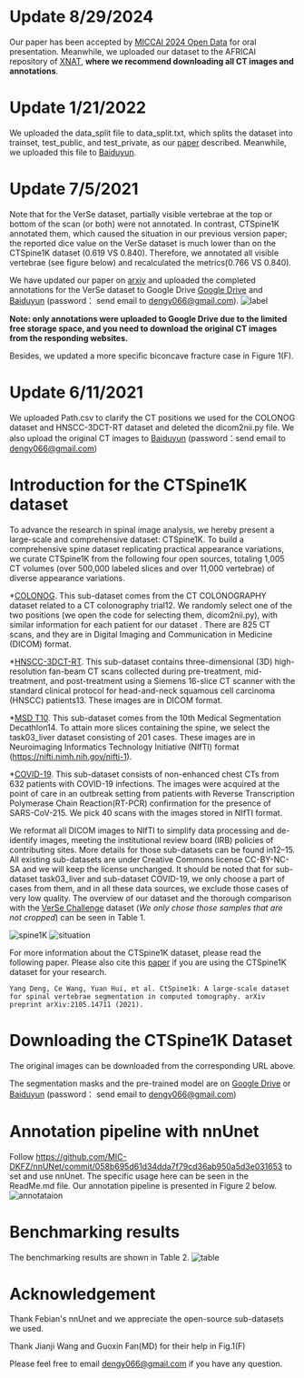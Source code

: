 # Update 8/29/2024
Our paper has been accepted by [MICCAI 2024 Open Data](https://conferences.miccai.org/2024/en/OPEN-DATA.html) for oral presentation. Meanwhile, we uploaded our dataset to the AFRICAI repository of [XNAT](https://xnat.bmia.nl/data/archive/projects/africai_miccai2024_ctspine1k), **where we recommend downloading all CT images and annotations**. 

# Update 1/21/2022
We uploaded the data_split file to data_split.txt, which splits the dataset into trainset, test_public, and test_private, as our [paper](https://arxiv.org/pdf/2105.14711) described. Meanwhile, we uploaded this file to  [Baiduyun](https://pan.baidu.com/s/10oF_QMKt1RbEK4NyEasEXQ).

# Update 7/5/2021
Note that for the VerSe dataset, partially visible vertebrae at the top or bottom of the scan (or both) were not annotated. In contrast, CTSpine1K annotated them, which caused the situation in our previous version paper; the reported dice value on the VerSe dataset is much lower than on the CTSpine1K dataset (0.619 VS 0.840). Therefore, we annotated all visible vertebrae (see figure below) and recalculated the metrics(0.766 VS 0.840). 

We have updated our paper on [arxiv](https://arxiv.org/abs/2105.14711) and uploaded the completed annotations for the VerSe dataset to Google Drive [Google Drive](https://drive.google.com/drive/folders/12kFn2H0xsACqGN3S9lInqizVlbpjNwdj?usp=sharing) and [Baiduyun](https://pan.baidu.com/s/10oF_QMKt1RbEK4NyEasEXQ) (password： send email to dengy066@gmail.com).
![label](https://user-images.githubusercontent.com/54644867/124413086-8a41ff00-dd82-11eb-8a18-84279b85788b.PNG) 

**Note: only annotations were uploaded to Google Drive due to the limited free storage space, and you need to download the original CT images from the responding websites.**

Besides, we updated a more specific biconcave fracture case in Figure 1(F).

# Update 6/11/2021
We uploaded Path.csv to clarify the CT positions we used for the COLONOG dataset and HNSCC-3DCT-RT dataset and deleted the dicom2nii.py file. We also upload the original CT images to [Baiduyun](https://pan.baidu.com/s/10oF_QMKt1RbEK4NyEasEXQ) (password：send email to dengy066@gmail.com)

# Introduction for the CTSpine1K dataset
To advance the research in spinal image analysis, we hereby present a large-scale and comprehensive dataset: CTSpine1K.
To build a comprehensive spine dataset replicating practical appearance variations, we curate CTSpine1K from the following four open sources, totaling 1,005 CT volumes (over 500,000 labeled slices and over 11,000 vertebrae) of diverse appearance variations. 

*[COLONOG](https://wiki.cancerimagingarchive.net/display/Public/CT+COLONOGRAPHY). This sub-dataset comes from the CT COLONOGRAPHY dataset related to a CT colonography trial12. We randomly select one of the two positions (we open the code for selecting them, dicom2nii.py), with similar information for each patient for our dataset . There are 825 CT scans, and they are in Digital Imaging and Communication in Medicine (DICOM) format.

*[HNSCC-3DCT-RT](https://wiki.cancerimagingarchive.net/pages/viewpage.action?pageId=39879146). This sub-dataset contains three-dimensional (3D) high-resolution fan-beam CT scans collected during
pre-treatment, mid-treatment, and post-treatment using a Siemens 16-slice CT scanner with the standard clinical protocol for head-and-neck squamous cell carcinoma (HNSCC) patients13. These images are in DICOM format.

*[MSD T10](https://drive.google.com/file/d/1jyVGUGyxKBXV6_9ivuZapQS8eUJXCIpu/view?usp=sharing). This sub-dataset comes from the 10th Medical Segmentation Decathlon14. To attain more slices containing the
spine, we select the task03_liver dataset consisting of 201 cases. These images are in Neuroimaging Informatics Technology
Initiative (NIfTI) format (https://nifti.nimh.nih.gov/nifti-1).

*[COVID-19](https://wiki.cancerimagingarchive.net/display/Public/CT+Images+in+COVID-19). This sub-dataset consists of non-enhanced chest CTs from 632 patients with COVID-19 infections. The images were acquired at the point of care in an outbreak setting from patients with Reverse Transcription Polymerase Chain Reaction(RT-PCR) confirmation for the presence of SARS-CoV-215. We pick 40 scans with the images stored in NIfTI format.

We reformat all DICOM images to NIfTI to simplify data processing and de-identify images, meeting the institutional
review board (IRB) policies of contributing sites. More details for those sub-datasets can be found in12–15. All existing sub-datasets are under Creative Commons license CC-BY-NC-SA and we will keep the license unchanged. It should be noted that for sub-dataset task03_liver and sub-dataset COVID-19, we only choose a part of cases from them, and in all these data sources, we exclude those cases of very low quality. The overview of our dataset and the thorough comparison with the [VerSe Challenge](https://verse2020.grand-challenge.org/) dataset (*We only chose those samples that are not cropped*) can be seen in Table 1.

![spine1K](https://user-images.githubusercontent.com/54644867/118909650-e88f5b80-b955-11eb-8a60-e1831a495c99.PNG)
![situation](https://user-images.githubusercontent.com/54644867/124413701-bdd15900-dd83-11eb-9b02-b2270aec077b.PNG)



For more information about the CTSpine1K dataset, please read the following paper. Please also cite this [paper](https://arxiv.org/abs/2105.14711) if you are using the CTSpine1K dataset for your research.

```
Yang Deng, Ce Wang, Yuan Hui, et al. CtSpine1k: A large-scale dataset for spinal vertebrae segmentation in computed tomography. arXiv preprint arXiv:2105.14711 (2021). 
```

# Downloading the CTSpine1K Dataset
The original images can be downloaded from the corresponding URL above. 

The segmentation masks and the pre-trained model are on [Google Drive](https://drive.google.com/drive/folders/12kFn2H0xsACqGN3S9lInqizVlbpjNwdj?usp=sharing) or [Baiduyun](https://pan.baidu.com/s/10oF_QMKt1RbEK4NyEasEXQ) (password： send email to dengy066@gmail.com) 


# Annotation pipeline with nnUnet
Follow https://github.com/MIC-DKFZ/nnUNet/commit/058b695d61d34dda7f79cd36ab950a5d3e031653 to set and use nnUnet. The specific usage here can be seen in the ReadMe.md file.  Our annotation pipeline is presented in Figure 2 below.
![annotataion](https://user-images.githubusercontent.com/54644867/118924193-5431f280-b96f-11eb-851a-e58bdf152069.PNG)

# Benchmarking results
The benchmarking results are shown in Table 2.
![table](https://user-images.githubusercontent.com/54644867/124412945-346d5700-dd82-11eb-8be5-e81c36a2fae1.PNG)

# Acknowledgement
Thank Febian's nnUnet and we appreciate the open-source sub-datasets we used. 

Thank Jianji Wang and Guoxin Fan(MD) for their help in Fig.1(F)
 
Please feel free to email dengy066@gmail.com if you have any question. 

